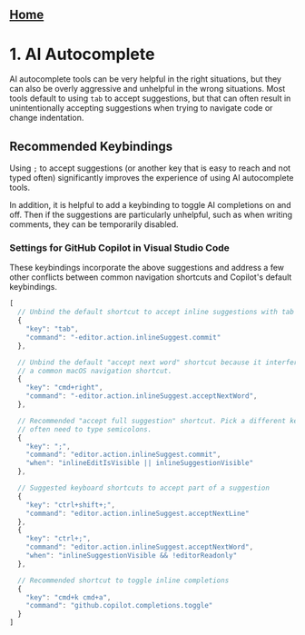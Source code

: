 ## [Home](../README.md)

# 1. AI Autocomplete

AI autocomplete tools can be very helpful in the right situations, but they can also be overly aggressive and unhelpful in the wrong situations. Most tools default to using `tab` to accept suggestions, but that can often result in unintentionally accepting suggestions when trying to navigate code or change indentation.

## Recommended Keybindings

Using `;` to accept suggestions (or another key that is easy to reach and not typed often) significantly improves the experience of using AI autocomplete tools.

In addition, it is helpful to add a keybinding to toggle AI completions on and off. Then if the suggestions are particularly unhelpful, such as when writing comments, they can be temporarily disabled.

### Settings for GitHub Copilot in Visual Studio Code

These keybindings incorporate the above suggestions and address a few other conflicts between common navigation shortcuts and Copilot's default keybindings.

```javascript
[
  // Unbind the default shortcut to accept inline suggestions with tab
  {
    "key": "tab",
    "command": "-editor.action.inlineSuggest.commit"
  },

  // Unbind the default "accept next word" shortcut because it interferes with
  // a common macOS navigation shortcut.
  {
    "key": "cmd+right",
    "command": "-editor.action.inlineSuggest.acceptNextWord",
  },

  // Recommended "accept full suggestion" shortcut. Pick a different key if you
  // often need to type semicolons.
  {
    "key": ";",
    "command": "editor.action.inlineSuggest.commit",
    "when": "inlineEditIsVisible || inlineSuggestionVisible"
  },

  // Suggested keyboard shortcuts to accept part of a suggestion
  {
    "key": "ctrl+shift+;",
    "command": "editor.action.inlineSuggest.acceptNextLine"
  },
  {
    "key": "ctrl+;",
    "command": "editor.action.inlineSuggest.acceptNextWord",
    "when": "inlineSuggestionVisible && !editorReadonly"
  },

  // Recommended shortcut to toggle inline completions
  {
    "key": "cmd+k cmd+a",
    "command": "github.copilot.completions.toggle"
  }
]
```
